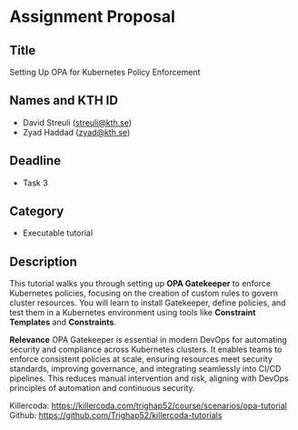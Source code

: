# Assignment Proposal

## Title

Setting Up OPA for Kubernetes Policy Enforcement

## Names and KTH ID

- David Streuli (streuli@kth.se)
- Zyad Haddad (zyad@kth.se)

## Deadline

- Task 3 

## Category

- Executable tutorial

## Description

This tutorial walks you through setting up **OPA Gatekeeper** to enforce Kubernetes policies, focusing on the creation of custom rules to govern cluster resources. You will learn to install Gatekeeper, define policies, and test them in a Kubernetes environment using tools like **Constraint Templates** and **Constraints**.

**Relevance**
OPA Gatekeeper is essential in modern DevOps for automating security and compliance across Kubernetes clusters. It enables teams to enforce consistent policies at scale, ensuring resources meet security standards, improving governance, and integrating seamlessly into CI/CD pipelines. This reduces manual intervention and risk, aligning with DevOps principles of automation and continuous security.

Killercoda: https://killercoda.com/trighap52/course/scenarios/opa-tutorial
Github: https://github.com/Trighap52/killercoda-tutorials